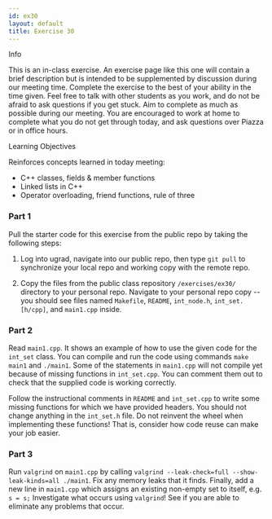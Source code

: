 ```yaml
---
id: ex30
layout: default
title: Exercise 30
---
```


<div class='admonition info'>
<div class='title'>Info</div>
<div class='content'>
<p>This is an in-class exercise. An exercise page like this one will
contain a brief description but is intended to be supplemented by
discussion during our meeting time. Complete the exercise to the best of
your ability in the time given. Feel free to talk with other students as
you work, and do not be afraid to ask questions if you get stuck. Aim to
complete as much as possible during our meeting. You are encouraged to
work at home to complete what you do not get through today, and ask
questions over Piazza or in office hours.</p>
</div>
</div>


<div class='admonition tip'>
<div class='title'>Learning Objectives</div>
<div class='content'>
<p>Reinforces concepts learned in today meeting:</p>
<ul>
<li>C++ classes, fields &amp; member functions</li>
<li>Linked lists in C++</li>
<li>Operator overloading, friend functions, rule of three</li>
</ul>
</div>
</div>

### Part 1
Pull the starter code for this exercise from the public repo by taking the following steps:

1.	Log into ugrad, navigate into our public repo, then type `git pull` to synchronize your local repo and working copy with the remote repo.

2.	Copy the files from the public class repository `/exercises/ex30/` directory to your personal repo. Navigate to your personal repo copy -- you should see files named `Makefile`, `README`, `int_node.h`, `int_set.[h/cpp]`, and `main1.cpp` inside.


### Part 2
Read `main1.cpp`.  It shows an example of how to use the given code for the `int_set` class. You can compile and run the code using commands `make main1` and `./main1`. Some of the statements in `main1.cpp` will not compile yet because of missing functions in `int_set.cpp`. You can comment them out to check that the supplied code is working correctly. 

Follow the instructional comments in `README` and `int_set.cpp` to write some missing functions for which we have provided headers.  You should not change anything in the `int_set.h` file. Do not reinvent the wheel when implementing these functions! That is, consider how code reuse can make your job easier.


### Part 3
Run `valgrind` on `main1.cpp` by calling `valgrind --leak-check=full --show-leak-kinds=all ./main1`. Fix any memory leaks that it finds. Finally, add a new line in `main1.cpp` which assigns an existing non-empty set to itself, e.g. `s = s;`  Investigate what occurs using `valgrind`! See if you are able to eliminate any problems that occur.

